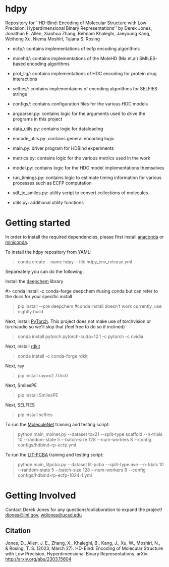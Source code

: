 # hdpy 

Repository for ``HD-Bind: Encoding of Molecular Structure with Low Precision, Hyperdimensional Binary Representations'' by Derek Jones, Jonathan E. Allen, Xiaohua Zhang, Behnam Khaleghi, Jaeyoung Kang, Weihong Xu, Niema Moshiri, Tajana S. Rosing

- ecfp/: contains implementations of ecfp encoding algorithms
- molehd/: contains implementations of the MoleHD (Ma et.al) SMILES-based encoding algorithms
- prot_lig/: contains implementations of HDC encoding for protein drug interactions
- selfies/: contains implementaions of encoding algorithms for SELFIES strings
- configs/: contains configuration files for the various HDC models

- argparser.py: contains logic for the arguments used to drive the programs in this project
- data_utils.py: contains logic for dataloading 
- encode_utils.py: contains general encoding logic
- main.py: driver program for HDBind experiments
- metrics.py: contains logic for the various metrics used in the work
- model.py: contains logic for the HDC model implementations themselves
- run_timings.py: contains logic to estimate timing information for various processes such as ECFP computation
- sdf_to_smiles.py: utility script to convert collections of molecules
- utils.py: additional utility functions



# Getting started

In order to install the required dependencies, please first install [anaconda](https://docs.anaconda.com/free/anaconda/install/index.html) or [miniconda](https://docs.conda.io/projects/miniconda/en/latest/miniconda-install.html).



To install the hdpy repository from YAML:

> conda create --name hdpy --file hdpy_env_release.yml

Separeately you can do the following: 

Install the [deepchem](https://github.com/deepchem/deepchem) library 

#> conda install -c conda-forge deepchem #using conda but can refer to the docs for your specific install 
> pip install --pre deepchem #conda install doesn't work currently, use nightly build

Next, install [PyTorch](https://pytorch.org/). This project does not make use of torchvision or torchaudio so we'll skip that (feel free to do so if inclined)
> conda install pytorch pytorch-cuda=12.1 -c pytorch -c nvidia

Next, install [rdkit](https://www.rdkit.org/docs/Install.html#cross-platform-using-conda)
> conda install -c conda-forge rdkit


Next, ray 
> pip install ray==2.7.0rc0 

Next, SmilesPE
> pip install SmilesPE 

Next, SELFIES

> pip install selfies








To run the [MoleculeNet](https://moleculenet.org/) training and testing script:

> python main_molnet.py --dataset tox21 --split-type scaffold --n-trials 10 --random-state 5 --batch-size 128 --num-workers 8 --config configs/hdbind-rp-ecfp.yml


To run the [LIT-PCBA](https://drugdesign.unistra.fr/LIT-PCBA/) training and testing script:

> python main_litpcba.py --dataset lit-pcba --split-type ave --n-trials 10 --random-state 5 --batch-size 128 --num-workers 8 --config configs/hdbind-rp-ecfp-1024-1.yml


# Getting Involved

Contact Derek Jones for any questions/collaboration to expand the project! djones@llnl.gov, wdjones@ucsd.edu


## Citation

Jones, D., Allen, J. E., Zhang, X., Khaleghi, B., Kang, J., Xu, W., Moshiri, N., & Rosing, T. S. (2023, March 27). HD-Bind: Encoding of Molecular Structure with Low Precision, Hyperdimensional Binary Representations. arXiv. http://arxiv.org/abs/2303.15604
